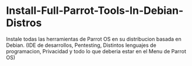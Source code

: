 # Install-Full-Parrot-Tools-In-Debian-Distros
Instale todas las herramientas de Parrot OS en su distribucion basada en Debian. (IDE de desarrollos, Pentesting, Distintos lenguajes de programacion, Privacidad y todo lo que deberia estar en el Menu de Parrot OS)
